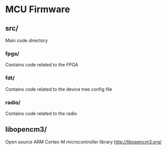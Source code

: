 # MCU Firmware

## src/
Main code directory

### fpga/
Contains code related to the FPGA

### fdt/
Contains code related to the device tree config file

### radio/
Contains code related to the radio

## libopencm3/
Open source ARM Cortex-M microcontroller library http://libopencm3.org/